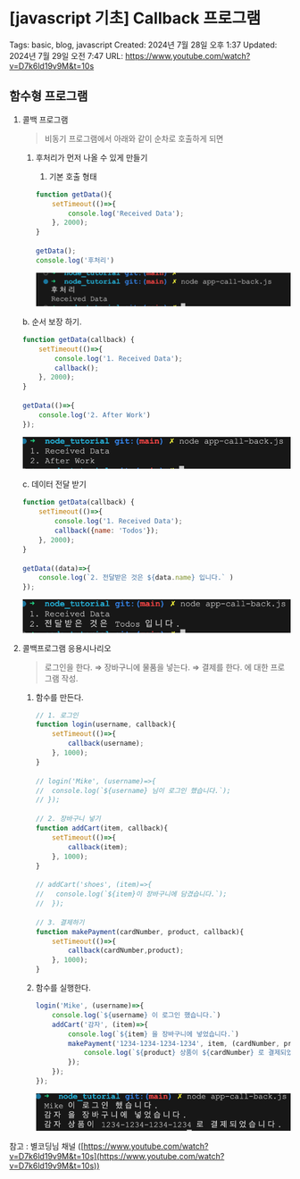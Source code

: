 # [javascript 기초] Callback 프로그램

Tags: basic, blog, javascript
Created: 2024년 7월 28일 오후 1:37
Updated: 2024년 7월 29일 오전 7:47
URL: https://www.youtube.com/watch?v=D7k6ld19v9M&t=10s

## 함수형 프로그램

1. 콜백 프로그램
    
    > 비동기 프로그램에서 아래와 같이 순차로 호출하게 되면
    > 
    
    1. 후처리가 먼저 나올 수 있게 만들기
        1. 기본 호출 형태
        
        ```jsx
        function getData(){
        	setTimeout(()=>{
        		console.log('Received Data');
        	}, 2000);
        }
        
        getData();
        console.log('후처리')
        ```
        
        ![Untitled](./images/2024-07-29-callback.png)
        
    
    b. 순서 보장 하기.
    
    ```jsx
    function getData(callback) {
    	setTimeout(()=>{
    		console.log('1. Received Data');
    		callback();
    	}, 2000);
    }
    
    getData(()=>{
    	console.log('2. After Work')
    });
    
    ```
    
    ![Untitled](./images/2024-07-29-callback-1.png)
    
    c. 데이터 전달 받기
    
    ```jsx
    function getData(callback) {
    	setTimeout(()=>{
    		console.log('1. Received Data');
    		callback({name: 'Todos'});
    	}, 2000);
    }
    
    getData((data)=>{
    	console.log(`2. 전달받은 것은 ${data.name} 입니다.` )
    });
    
    ```
    
    ![Untitled](./images/2024-07-29-callback-2.png)
    

1. 콜백프로그램 응용시나리오 
    
    > 로그인을 한다. ⇒ 장바구니에 물품을 넣는다. ⇒ 결제를 한다. 에 대한 프로그램 작성.
    > 
    1. 함수를 만든다.
        
        ```jsx
        // 1. 로그인
        function login(username, callback){
        	setTimeout(()=>{
        		callback(username);
        	}, 1000);
        }
        
        // login('Mike', (username)=>{
        // 	console.log(`${username} 님이 로그인 했습니다.`);
        // });
        
        // 2. 장바구니 넣기
        function addCart(item, callback){
        	setTimeout(()=>{
        		callback(item);
        	}, 1000);
        }
        
        // addCart('shoes', (item)=>{
        // 	 console.log(`${item}이 장바구니에 담겼습니다.`);
        //  });
        
        // 3. 결제하기
        function makePayment(cardNumber, product, callback){
        	setTimeout(()=>{
        		callback(cardNumber,product);
        	}, 1000);
        }
        
        ```
        
    2. 함수를 실행한다.
        
        ```jsx
        login('Mike', (username)=>{
        	console.log(`${username} 이 로그인 했습니다.`)
        	addCart('감자', (item)=>{
        		console.log(`${item} 을 장바구니에 넣었습니다.`)
        		makePayment('1234-1234-1234-1234', item, (cardNumber, product)=>{
        			console.log(`${product} 상품이 ${cardNumber} 로 결제되었습니다.`);
        		});
        	});
        });
        ```
        
        ![Untitled](./images/2024-07-29-callback-3.png)
        

참고 : 별코딩님 채널 ([https://www.youtube.com/watch?v=D7k6ld19v9M&t=10s](https://www.youtube.com/watch?v=D7k6ld19v9M&t=10s))